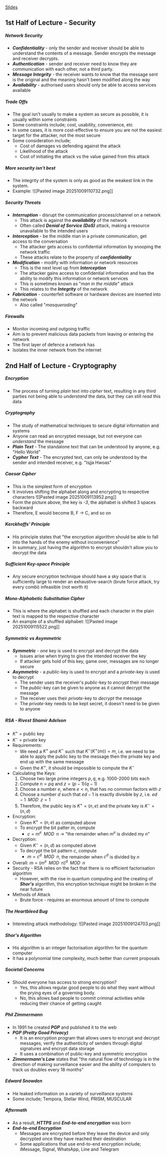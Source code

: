 [Slides](https://ele.exeter.ac.uk/pluginfile.php/5352243/mod_resource/content/3/Week_03.pdf)

## 1st Half of Lecture - Security

##### Network Security
 - ***Confidentiality*** - only the sender and receiver should be able to understand the contents of a message. Sender encrypts the message and receiver decrypts.
 - ***Authentication*** - sender and receiver need to know they are communication with each other, not a third party.
 - ***Message Integrity*** - the receiver wants to know that the message sent is the original and the meaning hasn't been modified along the way
 - ***Availability*** - authorised users should only be able to access services available


##### Trade Offs
 - The goal isn't usually to make a system as secure as possible, it is usually within some constraints
 - Some constraints include; cost, usability, convenience, etc
 - In some cases, it is more cost-effective to ensure you are not the easiest target for the attacker, not the most secure
 - Some consideration include; 
	 - Cost of damages vs defending against the attack
	 - Likelihood of the attack
	 - Cost of initiating the attack vs the value gained from this attack


##### More security isn't best
 - The integrity of the system is only as good as the weakest link in the system. 
 - Example: 
	![[Pasted image 20251009110732.png]]


##### Security Threats
 - ***Interruption*** - disrupt the communication process/channel on a network
	 - This attack is against the ***availability*** of the network
	 - Often called ***Denial of Service (DoS)*** attack, making a resource unavailable to the intended users
 - ***Interception*** - be the middle man in a private communication, get access to the conversation
	 - The attacker gets access to confidential information by snooping the network traffic
	 - These attacks relate to the property of ***confidentiality***
 - ***Modification*** - modify with information or network resources
	 - This is the next level up from ***Interception***
	 - The attacker gains access to confidential information and has the ability to modify this information or network services
	 - This is sometimes known as "*man in the middle*" attack
	 - This relates to the ***Integrity*** of the network
 - ***Fabrication*** - counterfeit software or hardware devices are inserted into the network
	 - Also called "*masquerading*"


##### Firewalls
 - Monitor incoming and outgoing traffic
 - Aim is to prevent malicious data packets from leaving or entering the network
 - The first layer of defence a network has
 - Isolates the inner network from the internet




## 2nd Half of Lecture - Cryptography

##### Encryption
 - The process of turning *plain* text into *cipher* text, resulting in any third parties not being able to *understand* the data, but they can still *read* this data


##### Cryptography
 - The study of mathematical techniques to secure digital information and systems
 - Anyone can read an encrypted message, but not everyone can *understand* the message
 - ***Plain Text*** - The standalone text that can be understood by anyone, e.g. "Hello World"
 - ***Cypher Text*** - The encrypted text, can only be understood by the sender and intended receiver, e.g. "Isjja Hwoas"


##### Caesar Cipher
 - This is the simplest form of encryption
 - It involves shifting the alphabet along and encrypting to respective characters ![[Pasted image 20251009113952.png]]
 - Form the picture above, the key is *-3*, the alphabet is shifted 3 spaces backward
 - Therefore, E would become B, F $\rightarrow$ C, and so on


##### Kerckhoffs’ Principle
 - His principle states that "the encryption algorithm should be able to fall into the hands of the enemy without inconvenience"
 - In summary, just having the algorithm to encrypt shouldn't allow you to decrypt the data


##### Sufficient Key-space Principle
 - Any secure encryption technique should have a sky space that is sufficiently large to render an exhaustive-search (brute force attack, try every combi) infeasible (not worth it)


##### Mono-Alphabetic Substitution Cipher
 - This is where the alphabet is shuffled and each character in the plain text is mapped to the respective character
 - An example of a shuffled alphabet: ![[Pasted image 20251009115522.png]]


##### Symmetric vs Asymmetric
 - ***Symmetric*** - *one* key is used to encrypt and decrypt the data
	 - Issues arise when trying to give the intended receiver the key
	 - If attacker gets hold of this key, game over, messages are no longer secure
 - ***Asymmetric*** - a *public*-key is used to encrypt and a *private*-key is used to decrypt
	 - The sender uses the receiver's *public*-key to *encrypt* their message
	 - The *public*-key can be given to anyone as it cannot decrypt the message
	 - The receiver uses their *private*-key to *decrypt* the message
	 - The *private*-key needs to be kept secret, it doesn't need to be given to anyone


##### RSA - Rivest Shamir Adelson
 - $K^+$ = public key
 - $K^-$ = private key
 - Requirements:
	 - We need a $K^+$ and $K^-$ such that $K^-(K^+(m)) = m$, i.e. we need to be able to apply the public key to the message then the private key and end up with the same message
	 - Given the $K^+$, it should be impossible to compute the $K^-$
 - Calculating the Keys:
	 1. Choose two large prime integers $p,q$, e.g. 1000-2000 bits each
	 2. Compute $n = pq$ and $z = (p-1)(q-1)$
	 3. Choose a number $e$, where $e < n$, that has no common factors with $z$
	 4. Choose a number $d$ such that $ed-1$ is exactly divisible by $z$, i.e. $ed-1 \;\; MOD \;\; z = 1$
	 5. Therefore, the public key is $K^+ = (n,e)$ and the private key is $K^- = (n,d)$
 - Encryption:
	 - Given $K^+ = (n,e)$ as computed above
	 - To encrypt the bit patter $m$, compute
		 - $c = m^e \;\; MOD \;\; n$ -> "the remainder when $m^e$ is divided my $n$"
 - Decryption:
	 - Given $K^- = (n,d)$ as computed above
	 - To decrypt the bit pattern $c$, compute
		 - $m = c^d \;\; MOD \;\; n$, the remainder when $c^d$ is divided by $n$
 - Overall: $m = (m^e \;\; MOD \;\; n)^d \;\; MOD \;\; n$
 - Security - RSA relies on the fact that there is no efficient factorisation algorithm
	 - However, with the rise in quantum computing and the creating of ***Shor's*** algorithm, this encryption technique might be broken in the near future
 - Methods of Attack
	 - Brute force - requires an enormous amount of time to compute


##### The Heartbleed Bug
 - Interesting attack methodology: ![[Pasted image 20251009124703.png]]


##### Shor's Algorithm
 - His algorithm is an integer factorisation algorithm for the quantum computer 
 - It has a polynomial time complexity, much better than current proposals


##### Societal Concerns
 - Should everyone has access to strong encryption?
	 - Yes, this allows regular good people to do what they want without the prying eyes of a governing body.
	 - No, this allows bad people to commit criminal activities while reducing their chance of getting caught


##### Phil Zimmermann
 - In 1991 he created ***PGP*** and published it to the web
 - ***PGP (Pretty Good Privacy)***
	 - It is an encryption program that allows users to encrypt and decrypt messages, verify the authenticity of senders through digital signatures and encrypt data storage
	 - It uses a combination of public-key and symmetric encryption
 - ***Zimmermann's Law*** states that "the natural flow of technology is in the direction of making surveillance easier and the ability of computers to track us doubles every 18 months"


##### Edward Snowden
 - He leaked information on a variety of surveillance systems
 - Some include; Tempora, Stellar Wind, PRISM, MUSCULAR


##### Aftermath
 - As a result, ***HTTPS*** and ***End-to-end encryption*** was born
 - ***End-to-end Encryption***
	 - Messages are encrypted before they leave the device and only decrypted once they have reached their destination
	 - Some applications that use end-to-end encryption include; iMessage, Signal, WhatsApp, Line and Telegram













